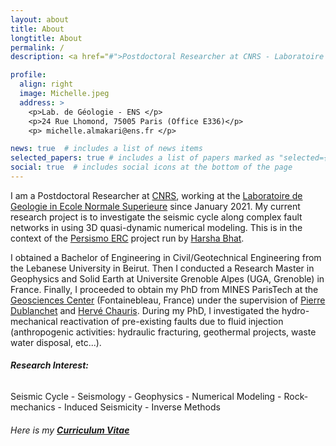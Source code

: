 ```yaml
---
layout: about
title: About
longtitle: About
permalink: /
description: <a href="#">Postdoctoral Researcher at CNRS - Laboratoire de Geologie in ENS </a>. 

profile:
  align: right
  image: Michelle.jpeg
  address: >
    <p>Lab. de Géologie - ENS </p>
    <p>24 Rue Lhomond, 75005 Paris (Office E336)</p>
    <p> michelle.almakari@ens.fr </p>

news: true  # includes a list of news items
selected_papers: true # includes a list of papers marked as "selected={true}"
social: true  # includes social icons at the bottom of the page 
---
```


I am a Postdoctoral Researcher at [CNRS](http://www.cnrs.fr), working at the [Laboratoire de Geologie in Ecole Normale Superieure](http://www.geologie.ens.fr) since January 2021. My current research project is to investigate the seismic cycle along complex fault networks in using 3D quasi-dynamic numerical modeling. This is in the context of the [Persismo ERC](https://persismo.netlify.app) project run by [Harsha Bhat](https://harshasbhat.github.io). 

I obtained a Bachelor of Engineering in Civil/Geotechnical Engineering from the Lebanese University in Beirut. 
Then I conducted a Research Master in Geophysics and Solid Earth at Universite Grenoble Alpes (UGA, Grenoble) in France. 
Finally, I proceeded to obtain my PhD from MINES ParisTech at the [Geosciences Center](https://www.geosciences.minesparis.psl.eu) (Fontainebleau, France) under the supervision of [Pierre Dublanchet](https://cv.archives-ouvertes.fr/pierre-dublanchet) and [Hervé Chauris](https://cv.archives-ouvertes.fr/herve-chauris). During my PhD, I investigated the hydro-mechanical reactivation of pre-existing faults due to fluid injection (anthropogenic activities: hydraulic fracturing, geothermal projects, waste water disposal, etc...). 

###### **Research Interest:**
Seismic Cycle -  Seismology - Geophysics - Numerical Modeling - Rock-mechanics - Induced Seismicity - Inverse Methods

###### Here is my [**Curriculum Vitae**](./assets/pdf/Michelle-Almakari_March2021_CV.pdf)

